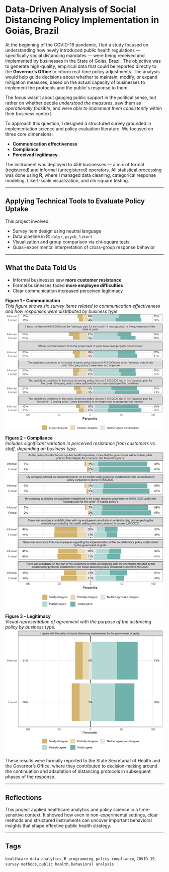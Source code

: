 # Data-Driven Analysis of Social Distancing Policy Implementation in Goiás, Brazil

At the beginning of the COVID-19 pandemic, I led a study focused on understanding how newly introduced public health regulations — specifically social distancing mandates — were being received and implemented by businesses in the State of Goiás, Brazil. The objective was to generate high-quality, empirical data that could be reported directly to the **Governor’s Office** to inform real-time policy adjustments. The analysis would help guide decisions about whether to maintain, modify, or expand mitigation measures, based on the actual capacity of businesses to implement the protocols and the public's response to them.

The focus wasn’t about gauging public support in the political sense, but rather on whether people *understood the measures*, saw them as *operationally feasible*, and were *able to implement them consistently* within their business context.

To approach this question, I designed a structured survey grounded in implementation science and policy evaluation literature. We focused on three core dimensions:

- **Communication effectiveness**
- **Compliance**
- **Perceived legitimacy**

The instrument was deployed to 459 businesses — a mix of formal (registered) and informal (unregistered) operators. All statistical processing was done using **R**, where I managed data cleaning, categorical response modeling, Likert-scale visualization, and chi-square testing.

---

## Applying Technical Tools to Evaluate Policy Uptake

This project involved:

- Survey item design using neutral language
- Data pipeline in R: `dplyr`, `psych`, `likert`
- Visualization and group comparison via chi-square tests
- Quasi-experimental interpretation of cross-group response behavior

---

## What the Data Told Us

- Informal businesses saw **more customer resistance**
- Formal businesses faced **more employee difficulties**
- Clear communication increased perceived legitimacy

**Figure 1 – Communication**  
*This figure shows six survey items related to communication effectiveness and how responses were distributed by business type.*  
![Communication](Goias_Fig01.png)

**Figure 2 – Compliance**  
*Includes significant variation in perceived resistance from customers vs. staff, depending on business type.*  
![Compliance](Goias_Fig02.png)

**Figure 3 – Legitimacy**  
*Visual representation of agreement with the purpose of the distancing policy by business type.*  
![Legitimacy](Goias_Fig03.png)

These results were formally reported to the State Secretariat of Health and the Governor’s Office, where they contributed to decision-making around the continuation and adaptation of distancing protocols in subsequent phases of the response.

---

## Reflections

This project applied healthcare analytics and policy science in a time-sensitive context. It showed how even in non-experimental settings, clear methods and structured instruments can uncover important behavioral insights that shape effective public health strategy.

---

## Tags

`healthcare data analytics`, `R programming`, `policy compliance`, `COVID-19`, `survey methods`, `public health`, `behavioral analysis`
